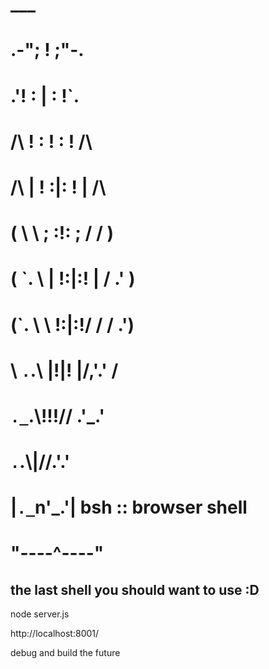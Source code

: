 #            ___
#        .-"; ! ;"-.
#      .'!  : | :  !`.
#     /\  ! : ! : !  /\
#    /\ |  ! :|: !  | /\
#   (  \ \ ; :!: ; / /  )
#  ( `. \ | !:|:! | / .' )
#  (`. \ \ \!:|:!/ / / .')
#   \ `.`.\ |!|! |/,'.' /
#    `._`.\\\!!!// .'_.'
#       `.`.\\|//.'.'
#        |`._`n'_.'|  bsh :: browser shell
#        "----^----"
## the last shell you should want to use :D

node server.js

http://localhost:8001/

debug and build the future
